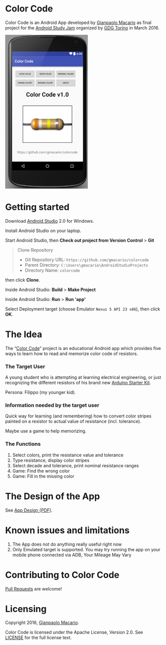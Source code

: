# Color Code

Color Code is an Android App developed by [Gianpaolo Macario](https://gmacario.github.io/)
as final project for the [Android Study Jam](http://android-studyjam.eventbrite.it/) organized by [GDG Torino](https://www.facebook.com/gdgtorino) in March 2016.

![Color Code Logo](images/capture-20160415-1910.png)

Getting started
===============

Download [Android Studio](http://developer.android.com/sdk/index.html) 2.0 for Windows.

Install Android Studio on your laptop.

Start Android Studio, then **Check out project from Version Control** > **Git**

> Clone Repository
>
> * Git Repository URL: `https://github.com/gmacario/colorcode`
> * Parent Directory: `C:\Users\gmacario\AndroidStudioProjects`
> * Directory Name: `colorcode`

then click **Clone**.

Inside Android Studio: **Build** > **Make Project**

Inside Android Studio: **Run** > **Run 'app'**

Select Deployment target (choose Emulator `Nexus 5 API 23 x86`), then click **OK**.


The Idea
========

The “[Color Code](https://github.com/gmacario/colorcode)” project is an educational Android app which provides five ways to learn how to read and memorize color code of resistors.

### The Target User

A young student who is attempting at learning electrical engineering, or just recognizing the different resistors of his brand new [Arduino Starter Kit](http://www.arduino.cc/en/Main/ArduinoStarterKit).

Persona: Filippo (my younger kid).


### Information needed by the target user

Quick way for learning (and remembering) how to convert color stripes painted on a resistor to actual value of resistance (incl. tolerance).

Maybe use a game to help memorizing.


### The Functions

1. Select colors, print the resistance value and tolerance
2. Type resistance, display color stripes
3. Select decade and tolerance, print nominal resistance ranges
4. Game: Find the wrong color
5. Game: Fill in the missing color


The Design of the App
=====================

See [App Design (PDF)](colorcode-design-20160413-1656.pdf).


Known issues and limitations
============================

1. The App does not do anything really useful right now
1. Only Emulated target is supported. You may try running the app on your mobile phone connected via ADB, Your Mileage May Vary


Contributing to Color Code
==========================

[Pull Requests](https://github.com/gmacario/colorcode/pulls) are welcome!


Licensing
=========

Copyright 2016, [Gianpaolo Macario](https://gmacario.github.io/).

Color Code is licensed under the Apache License, Version 2.0. See
[LICENSE](https://github.com/gmacario/colorcode/blob/master/LICENSE) for the full
license text.

<!-- EOF -->
